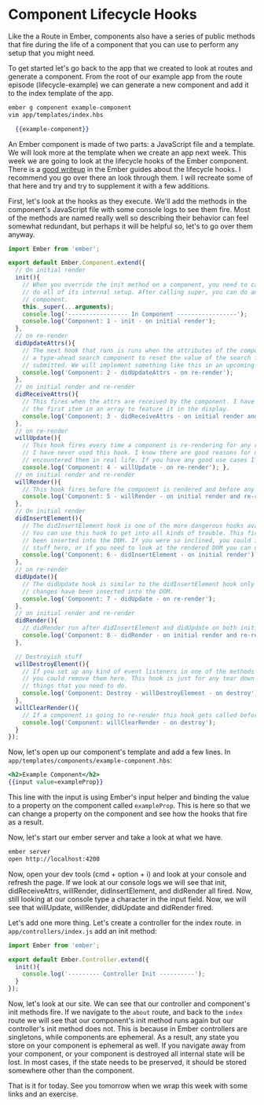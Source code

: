 # Component Lifecycle Hooks

Like the a Route in Ember, components also have a series of public methods that fire during the life of a component that you can use to perform any setup that you might need.

To get started let's go back to the app that we created to look at routes and generate a component. From the root of our example app from the route episode (lifecycle-example) we can generate a new component and add it to the index template of the app.

```sh
ember g component example-component
vim app/templates/index.hbs
```

```hbs
  {{example-component}}
```

An Ember component is made of two parts: a JavaScript file and a template. We will look more at the template when we create an app next week. This week we are going to look at the lifecycle hooks of the Ember component. There is a [good writeup](https://guides.emberjs.com/v2.6.0/components/the-component-lifecycle/) in the Ember guides about the lifecycle hooks. I recommend you go over there an look through them. I will recreate some of that here and try and try to supplement it with a few additions.

First, let's look at the hooks as they execute. We'll add the methods in the component's JavaScript file with some console logs to see them fire. Most of the methods are named really well so describing their behavior can feel somewhat redundant, but perhaps it will be helpful so, let's to go over them anyway.

```JavaScript
import Ember from 'ember';

export default Ember.Component.extend({
  // On initial render
  init(){
    // When you override the init method on a component, you need to call this._super(...arguments); so Ember can
    // do all of its internal setup. After calling super, you can do anything that you need to do to setup your
    // component.
    this._super(...arguments);
    console.log('----------------- In Component -----------------');
    console.log('Component: 1 - init - on initial render');
  },
  // on re-render
  didUpdateAttrs(){
    // The next hook that runs is runs when the attributes of the component have changed. I have used this hook in
    // a type-ahead search component to reset the value of the search field after the search is
    // submitted. We will implement something like this in an upcoming episode.
    console.log('Component: 2 - didUpdateAttrs - on re-render');
  },
  // on initial render and re-render
  didReceiveAttrs(){
    // This fires when the attrs are received by the component. I have used this hook to pull out
    // the first item in an array to feature it in the display.
    console.log('Component: 3 - didReceiveAttrs - on initial render and re-render');
  },
  // on re-render
  willUpdate(){
    // This hook fires every time a component is re-rendering for any reason. Confession time:
    // I have never used this hook. I know there are good reasons for using it, I just haven't
    // encountered them in real life. If you have any good use cases I would love to hear them.
    console.log('Component: 4 - willUpdate - on re-render'); },
  // on initial render and re-render
  willRender(){
    // This hook fires before the component is rendered and before any re-renders
    console.log('Component: 5 - willRender - on initial render and re-render');
  },
  // On initial render
  didInsertElement(){
    // The didInsertElement hook is one of the more dangerous hooks available to Ember developers.
    // You can use this hook to get into all kinds of trouble. This fires after your component has
    // been inserted into the DOM. If you were so inclined, you could integrate third party (non-Ember)
    // stuff here, or if you need to look at the rendered DOM you can do it here.
    console.log('Component: 6 - didInsertElement - on initial render');
  },
  // on re-render
  didUpdate(){
    // The didUpdate hook is similar to the didInsertElement hook only it runs on re-renders after the
    // changes have been inserted into the DOM.
    console.log('Component: 7 - didUpdate - on re-render');
  },
  // on initial render and re-render
  didRender(){
    // didRender run after didInsertElement and didUpdate on both initial render and subsequent re-renders.
    console.log('Component: 8 - didRender - on initial render and re-render');
  },

  // Destroyish stuff
  willDestroyElement(){
    // If you set up any kind of event listeners in one of the methods above,
    // you could remove them here. This hook is just for any tear down type
    // things that you need to do.
    console.log('Component: Destroy - willDestroyElement - on destroy');
  },
  willClearRender(){
    // If a component is going to re-render this hook gets called before it is torn down.
    console.log('Component: willClearRender - on destroy');
  }
});
```

Now, let's open up our component's template and add a few lines. In `app/templates/components/example-component.hbs`:

```hbs
<h2>Example Component</h2>
{{input value=exampleProp}}
```

This line with the input is using Ember's input helper and binding the value to a property on the component called `exampleProp`. This is here so that we can change a property on the component and see how the hooks that fire as a result.

Now, let's start our ember server and take a look at what we have.

```sh
ember server
open http://localhost:4200
```

Now, open your dev tools (cmd + option + i) and look at your console and refresh the page. If we look at our console logs we will see that init, didReceiveAttrs, willRender, didInsertElement, and didRender all fired. Now, still looking at our console type a character in the input field. Now, we will see that willUpdate, willRender, didUpdate and didRender fired.

Let's add one more thing. Let's create a controller for the index route. in `app/controllers/index.js` add an init method:

```js
import Ember from 'ember';

export default Ember.Controller.extend({
  init(){
    console.log('--------- Controller Init ----------');
  }
});
```

Now, let's look at our site. We can see that our controller and component's init methods fire. If we navigate to the `about` route, and back to the `index` route we will see that our component's init method runs again but our controller's init method does not. This is because in Ember controllers are singletons, while components are ephemeral. As a result, any state you store on your component is ephemeral as well. If you navigate away from your component, or your component is destroyed all internal state will be lost. In most cases, if the state needs to be preserved, it should be stored somewhere other than the component.

That is it for today. See you tomorrow when we wrap this week with some links and an exercise.
